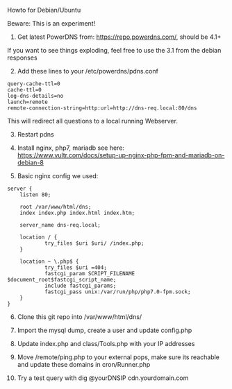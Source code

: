 Howto for Debian/Ubuntu

Beware: This is an experiment!

1. Get latest PowerDNS from: https://repo.powerdns.com/, should be 4.1+

If you want to see things exploding, feel free to use the 3.1 from the debian responses

2. Add these lines to your /etc/powerdns/pdns.conf
```
query-cache-ttl=0
cache-ttl=0
log-dns-details=no
launch=remote
remote-connection-string=http:url=http://dns-req.local:80/dns
```
This will redirect all questions to a local running Webserver.

3. Restart pdns

4. Install nginx, php7, mariadb see here: https://www.vultr.com/docs/setup-up-nginx-php-fpm-and-mariadb-on-debian-8

5. Basic nginx config we used:
```
server {
    listen 80;

    root /var/www/html/dns;
    index index.php index.html index.htm;

    server_name dns-req.local;

    location / {
            try_files $uri $uri/ /index.php;
    }

    location ~ \.php$ {
            try_files $uri =404;
            fastcgi_param SCRIPT_FILENAME $document_root$fastcgi_script_name;
            include fastcgi_params;
            fastcgi_pass unix:/var/run/php/php7.0-fpm.sock;
    }
}
```
6. Clone this git repo into /var/www/html/dns/

7. Import the mysql dump, create a user and update config.php

8. Update index.php and class/Tools.php with your IP addresses

9. Move /remote/ping.php to your external pops, make sure its reachable and update these domains in cron/Runner.php

10. Try a test query with dig @yourDNSIP cdn.yourdomain.com
